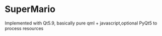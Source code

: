 # SuperMario
Implemented with Qt5.9, basically pure qml + javascript,optional PyQt5 to process resources
